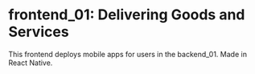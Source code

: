 # frontend_01: Delivering Goods and Services
This frontend deploys mobile apps for users in the backend_01. Made in React Native.
